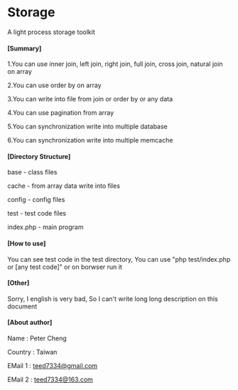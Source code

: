 # Storage
A light process storage toolkit


#### [Summary]
1.You can use inner join, left join, right join, full join, cross join, natural join on array

2.You can use order by on array

3.You can write into file from join or order by or any data

4.You can use pagination from array

5.You can synchronization write into multiple database

6.You can synchronization write into multiple memcache


#### [Directory Structure]
base - class files

cache - from array data write into files

config - config files

test - test code files

index.php - main program


#### [How to use]
You can see test code in the test directory, You can use "php test/index.php or [any test code]" or on borwser run it


#### [Other]
Sorry, I english is very bad, So I can't write long long description on this document


#### [About author]
Name    : Peter Cheng

Country : Taiwan

EMail 1 : teed7334@gmail.com

EMail 2 : teed7334@163.com
